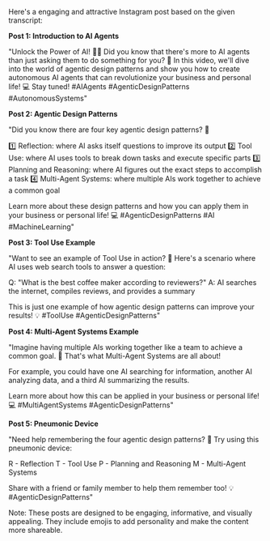 Here's a engaging and attractive Instagram post based on the given transcript:

**Post 1: Introduction to AI Agents**

"Unlock the Power of AI! 🤖💡 Did you know that there's more to AI agents than just asking them to do something for you? 🤔 In this video, we'll dive into the world of agentic design patterns and show you how to create autonomous AI agents that can revolutionize your business and personal life! 💻 Stay tuned! #AIAgents #AgenticDesignPatterns #AutonomousSystems"

**Post 2: Agentic Design Patterns**

"Did you know there are four key agentic design patterns? 🤔

1️⃣ Reflection: where AI asks itself questions to improve its output
2️⃣ Tool Use: where AI uses tools to break down tasks and execute specific parts
3️⃣ Planning and Reasoning: where AI figures out the exact steps to accomplish a task
4️⃣ Multi-Agent Systems: where multiple AIs work together to achieve a common goal

Learn more about these design patterns and how you can apply them in your business or personal life! 💻 #AgenticDesignPatterns #AI #MachineLearning"

**Post 3: Tool Use Example**

"Want to see an example of Tool Use in action? 🤔 Here's a scenario where AI uses web search tools to answer a question:

Q: "What is the best coffee maker according to reviewers?"
A: AI searches the internet, compiles reviews, and provides a summary

This is just one example of how agentic design patterns can improve your results! 💡 #ToolUse #AgenticDesignPatterns"

**Post 4: Multi-Agent Systems Example**

"Imagine having multiple AIs working together like a team to achieve a common goal. 🤝 That's what Multi-Agent Systems are all about!

For example, you could have one AI searching for information, another AI analyzing data, and a third AI summarizing the results.

Learn more about how this can be applied in your business or personal life! 💻 #MultiAgentSystems #AgenticDesignPatterns"

**Post 5: Pneumonic Device**

"Need help remembering the four agentic design patterns? 🤔 Try using this pneumonic device:

R - Reflection
T - Tool Use
P - Planning and Reasoning
M - Multi-Agent Systems

Share with a friend or family member to help them remember too! 💡 #AgenticDesignPatterns"

Note: These posts are designed to be engaging, informative, and visually appealing. They include emojis to add personality and make the content more shareable.

